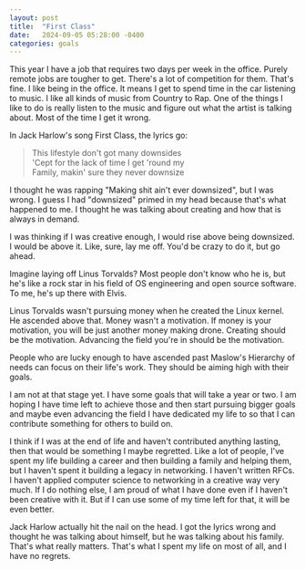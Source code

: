 ```yaml
---
layout: post
title:  "First Class"
date:   2024-09-05 05:28:00 -0400
categories: goals
---
```


This year I have a job that requires two days per week in the office.  Purely remote jobs are tougher to get.  There's a lot of competition for them.  That's fine.  I like being in the office.  It means I get to spend time in the car listening to music.  I like all kinds of music from Country to Rap.  One of the things I like to do is really listen to the music and figure out what the artist is talking about.  Most of the time I get it wrong.

In Jack Harlow's song First Class, the lyrics go:

> This lifestyle don't got many downsides  
> 'Cept for the lack of time I get 'round my  
> Family, makin' sure they never downsize

I thought he was rapping "Making shit ain't ever downsized", but I was wrong.  I guess I had "downsized" primed in my head because that's what happened to me.  I thought he was talking about creating and how that is always in demand.

I was thinking if I was creative enough, I would rise above being downsized.  I would be above it.  Like, sure, lay me off. You'd be crazy to do it, but go ahead.

Imagine laying off Linus Torvalds?  Most people don't know who he is, but he's like a rock star in his field of OS engineering and open source software.  To me, he's up there with Elvis.

Linus Torvalds wasn't pursuing money when he created the Linux kernel.  He ascended above that.  Money wasn't a motivation.  If money is your motivation, you will be just another money making drone.  Creating should be the motivation.  Advancing the field you're in should be the motivation.

People who are lucky enough to have ascended past Maslow's Hierarchy of needs can focus on their life's work. They should be aiming high with their goals.

I am not at that stage yet.  I have some goals that will take a year or two.  I am hoping I have time left to achieve those and then start pursuing bigger goals and maybe even advancing the field I have dedicated my life to so that I can contribute something for others to build on.

I think if I was at the end of life and haven't contributed anything lasting, then that would be something I maybe regretted.  Like a lot of people, I've spent my life building a career and then building a family and helping them, but I haven't spent it building a legacy in networking.  I haven't written RFCs.  I haven't applied computer science to networking in a creative way very much.  If I do nothing else, I am proud of what I have done even if I haven't been creative with it.  But if I can use some of my time left for that, it will be even better.

Jack Harlow actually hit the nail on the head.   I got the lyrics wrong and thought he was talking about himself, but he was talking about his family.  That's what really matters.  That's what I spent my life on most of all, and I have no regrets.

